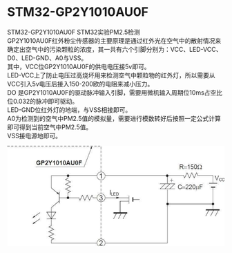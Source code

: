 # STM32-GP2Y1010AU0F
STM32-GP2Y1010AU0F   STM32实验PM2.5检测     
GP2Y1010AU0F红外粉尘传感器的主要原理是通过红外光在空气中的散射情况来确定出空气中的污染颗粒的浓度，其一共有六个引脚分别为：VCC、LED-VCC、D0、LED-GND、A0与VSS。    
其中，VCC位GP2Y1010AU0F的供电电压接5v即可。    
LED-VCC上了防止电压过高烧坏用来检测空气中颗粒物的红外灯，所以需要从VCC引入5v电压后接入150-200欧的电阻来减小压力。    
DO 是GP2Y1010AU0F的驱动脉冲输入引脚，需要用微机输入周期位10ms占空比位0.032的脉冲即可驱动。    
LED-GND位红外灯的地端，与VSS相接即可。    
	A0为检测到的空气中PM2.5值的模拟量，需要进行模数转好后按照一定公式计算即可得到当前空气中PM2.5值。    
	VSS接电源地即可。    


    
   
        
![image](https://github.com/dbwaax/STM32-GP2Y1010AU0F/blob/main/23.jpg)
